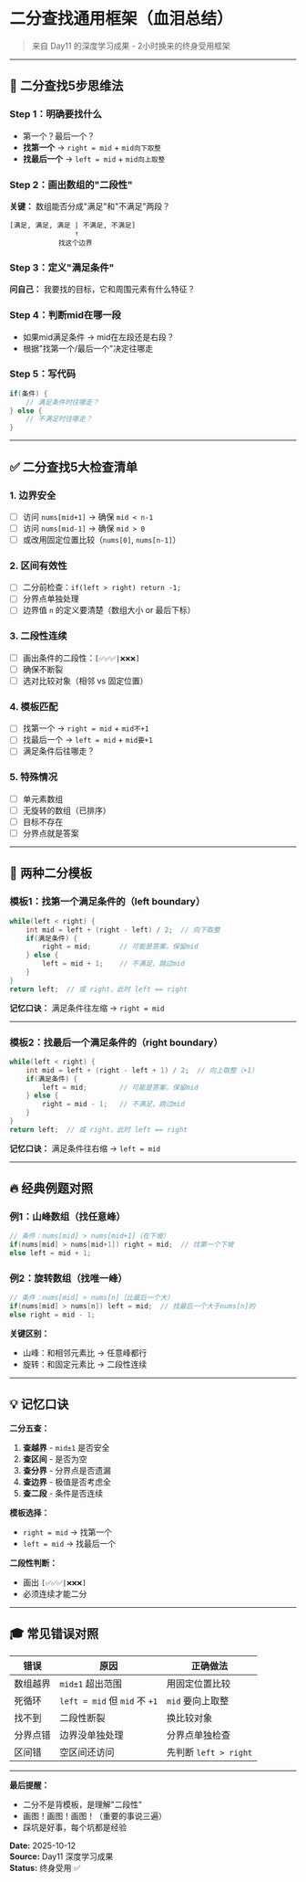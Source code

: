 # 二分查找通用框架（血泪总结）

> 来自 Day11 的深度学习成果 - 2小时换来的终身受用框架

---

## 🎯 二分查找5步思维法

### Step 1：明确要找什么
- 第一个？最后一个？
- **找第一个** → `right = mid` + `mid向下取整`
- **找最后一个** → `left = mid` + `mid向上取整`

### Step 2：画出数组的"二段性"
**关键：** 数组能否分成"满足"和"不满足"两段？
```
[满足, 满足, 满足 | 不满足, 不满足]
                ↑ 
            找这个边界
```

### Step 3：定义"满足条件"
**问自己：** 我要找的目标，它和周围元素有什么特征？

### Step 4：判断mid在哪一段
- 如果mid满足条件 → mid在左段还是右段？
- 根据"找第一个/最后一个"决定往哪走

### Step 5：写代码
```cpp
if(条件) {
    // 满足条件时往哪走？
} else {
    // 不满足时往哪走？
}
```

---

## ✅ 二分查找5大检查清单

### 1. 边界安全
- [ ] 访问 `nums[mid+1]` → 确保 `mid < n-1`
- [ ] 访问 `nums[mid-1]` → 确保 `mid > 0`
- [ ] 或改用固定位置比较（`nums[0]`, `nums[n-1]`）

### 2. 区间有效性
- [ ] 二分前检查：`if(left > right) return -1;`
- [ ] 分界点单独处理
- [ ] 边界值 `n` 的定义要清楚（数组大小 or 最后下标）

### 3. 二段性连续
- [ ] 画出条件的二段性：`[✅✅✅|❌❌❌]`
- [ ] 确保不断裂
- [ ] 选对比较对象（相邻 vs 固定位置）

### 4. 模板匹配
- [ ] 找第一个 → `right = mid` + `mid不+1`
- [ ] 找最后一个 → `left = mid` + `mid要+1`
- [ ] 满足条件后往哪走？

### 5. 特殊情况
- [ ] 单元素数组
- [ ] 无旋转的数组（已排序）
- [ ] 目标不存在
- [ ] 分界点就是答案

---

## 📌 两种二分模板

### 模板1：找第一个满足条件的（left boundary）

```cpp
while(left < right) {
    int mid = left + (right - left) / 2;  // 向下取整
    if(满足条件) {
        right = mid;       // 可能是答案，保留mid
    } else {
        left = mid + 1;    // 不满足，跳过mid
    }
}
return left;  // 或 right，此时 left == right
```

**记忆口诀：** 满足条件往左缩 → `right = mid`

---

### 模板2：找最后一个满足条件的（right boundary）

```cpp
while(left < right) {
    int mid = left + (right - left + 1) / 2;  // 向上取整（+1）
    if(满足条件) {
        left = mid;        // 可能是答案，保留mid
    } else {
        right = mid - 1;   // 不满足，跳过mid
    }
}
return left;  // 或 right，此时 left == right
```

**记忆口诀：** 满足条件往右缩 → `left = mid`

---

## 🔥 经典例题对照

### 例1：山峰数组（找任意峰）
```cpp
// 条件：nums[mid] > nums[mid+1]（在下坡）
if(nums[mid] > nums[mid+1]) right = mid;  // 找第一个下坡
else left = mid + 1;
```

### 例2：旋转数组（找唯一峰）
```cpp
// 条件：nums[mid] > nums[n]（比最后一个大）
if(nums[mid] > nums[n]) left = mid;  // 找最后一个大于nums[n]的
else right = mid - 1;
```

**关键区别：**
- 山峰：和相邻元素比 → 任意峰都行
- 旋转：和固定元素比 → 二段性连续

---

## 💡 记忆口诀

**二分五查：**
1. **查越界** - `mid±1` 是否安全
2. **查区间** - 是否为空
3. **查分界** - 分界点是否遗漏
4. **查边界** - 极值是否考虑全
5. **查二段** - 条件是否连续

**模板选择：**
- `right = mid` → 找第一个
- `left = mid` → 找最后一个

**二段性判断：**
- 画出 `[✅✅✅|❌❌❌]`
- 必须连续才能二分

---

## 🎓 常见错误对照

| 错误 | 原因 | 正确做法 |
|------|------|----------|
| 数组越界 | `mid±1` 超出范围 | 用固定位置比较 |
| 死循环 | `left = mid` 但 `mid` 不 `+1` | `mid` 要向上取整 |
| 找不到 | 二段性断裂 | 换比较对象 |
| 分界点错 | 边界没单独处理 | 分界点单独检查 |
| 区间错 | 空区间还访问 | 先判断 `left > right` |

---

**最后提醒：**
- 二分不是背模板，是理解"二段性"
- 画图！画图！画图！（重要的事说三遍）
- 踩坑是好事，每个坑都是经验

**Date:** 2025-10-12  
**Source:** Day11 深度学习成果  
**Status:** 终身受用 ✅

